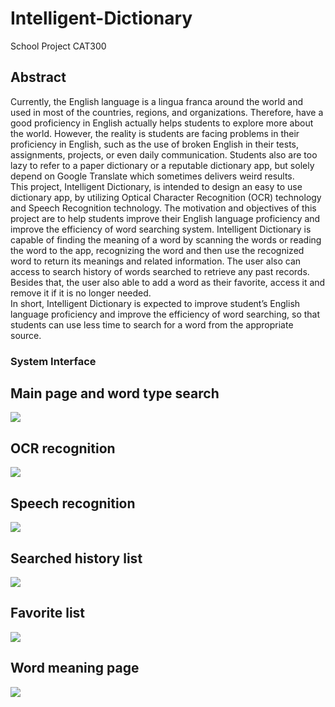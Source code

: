 # Intelligent-Dictionary
School Project CAT300

## Abstract
Currently, the English language is a lingua franca around the world and used in most of the countries, regions, and organizations. Therefore, have a good proficiency in English actually helps students to explore more about the world. However, the reality is students are facing problems in their proficiency in English, such as the use of broken English in their tests, assignments, projects, or even daily communication. Students also are too lazy to refer to a paper dictionary or a reputable dictionary app, but solely depend on Google Translate which sometimes delivers weird results.\
	This project, Intelligent Dictionary, is intended to design an easy to use dictionary app, by utilizing Optical Character Recognition (OCR) technology and Speech Recognition technology. The motivation and objectives of this project are to help students improve their English language proficiency and improve the efficiency of word searching system. Intelligent Dictionary is capable of finding the meaning of a word by scanning the words or reading the word to the app, recognizing the word and then use the recognized word to return its meanings and related information. The user also can access to search history of words searched to retrieve any past records. Besides that, the user also able to add a word as their favorite, access it and remove it if it is no longer needed.\
	In short, Intelligent Dictionary is expected to improve student’s English language proficiency and improve the efficiency of word searching, so that students can use less time to search for a word from the appropriate source.

### System Interface
## Main page and word type search
![](/result/main.png)

## OCR recognition
![](/result/ocr.png)

## Speech recognition
![](/result/speech.png)

## Searched history list
![](/result/history.png)

## Favorite list
![](/result/favorite.png)

## Word meaning page
![](/result/meaning.png)
